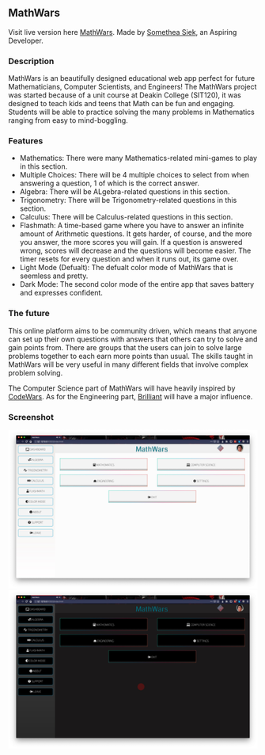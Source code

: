 ## MathWars

Visit live version here [MathWars](https://github.com/sometheasiekswx). 
Made by [Somethea Siek](https://github.com/sometheasiekswx), an Aspiring Developer.

### Description

MathWars is an beautifully designed educational web app perfect for future Mathematicians, Computer Scientists, and Engineers! The MathWars project was started because of a unit course at Deakin College (SIT120), it was designed to teach kids and teens that Math can be fun and engaging. Students will be able to practice solving the many problems in Mathematics ranging from easy to mind-boggling.

### Features

- Mathematics: There were many Mathematics-related mini-games to play in this section.
- Multiple Choices: There will be 4 multiple choices to select from when answering a question, 1 of which is the correct answer. 
- Algebra: There will be ALgebra-related questions in this section.
- Trigonometry: There will be Trigonometry-related questions in this section.
- Calculus: There will be Calculus-related questions in this section.
- Flashmath: A time-based game where you have to answer an infinite amount of Arithmetic questions. It gets harder, of course, and the more you answer, the more scores you will gain. If a question is answered wrong, scores will decrease and the questions will become easier. The timer resets for every question and when it runs out, its game over.
- Light Mode (Defualt): The defualt color mode of MathWars that is seemless and pretty.
- Dark Mode: The second color mode of the entire app that saves battery and expresses confident. 

### The future

This online platform aims to be community driven, which means that anyone can set up their own questions with answers that others can try to solve and gain points from. There are groups that the users can join to solve large problems together to each earn more points than usual. The skills taught in MathWars will be very useful in many different fields that involve complex problem solving.

The Computer Science part of MathWars will have heavily inspired by [CodeWars](https://www.codewars.com/). As for the Engineering part, [Brilliant](https://brilliant.org/) will have a major influence.

### Screenshot

![Preview of MathWars](https://github.com/sometheasiekswx/MathWars/blob/master/screenshot.jpg "Preview of the MathWars")
![Preview of MathWars in Dark Mode](https://github.com/sometheasiekswx/MathWars/blob/master/screenshot-dark.jpg "Preview of the MathWars in Dark Mode")
